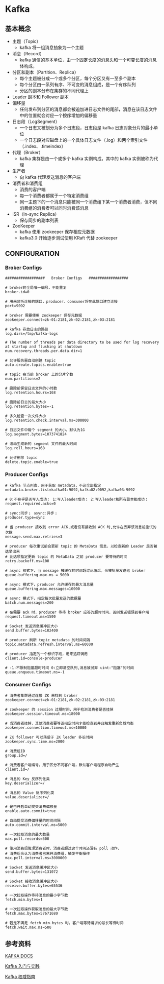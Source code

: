 # Kafka

## 基本概念

- 主题（Topic）
    - kafka 将一组消息抽象为一个主题
- 消息（Record）
    - kafka 通信的基本单位，由一个固定长度的消息头和一个可变长度的消息体构成。
- 分区和副本（Partition、Replica）
    - 每个主题被分成一个或多个分区，每个分区又有一至多个副本
    - 每个分区由一系列有序、不可变的消息组成，是一个有序队列
    - 分区的副本分布在集群的不同代理上
- Leader 副本和 Follower 副本
- 偏移量
    - 任何发布到分区的消息都会被追加进日志文件的尾部，消息在该日志文件中的位置就会对应一个按序增加的偏移量
- 日志段（LogSegment）
    - 一个日志又被划分为多个日志段，日志段是 kafka 日志对象分片的最小单位
    - 一个日志段对应磁盘上的一个具体日志文件（.log）和两个索引文件（.index、.timeindex）
- 代理（Broker）
    - kafka 集群是由一个或多个 kafka 实例构成，其中的 kafka 实例被称为代理
- 生产者
    - 向 kafka 代理发送消息的客户端
- 消费者和消费组
    - 消费的客户端
    - 每一个消费者都属于一个特定消费组
    - 同一主题下的一个消息只能被同一个消费组下某一个消费者消费，但不同消费组的消费者可以同时消费该消息
- ISR（In-sync Replica）
    - 保存同步的副本列表
- ZooKeeper
    - kafka 使用 zookeeper 保存相应元数据
    - kafka3.0 开始逐步测试使用 KRaft 代替 zookeeper

## CONFIGURATION

### Broker Configs

```
##################   Broker Configs   ##################

# broker的全局唯一编号，不能重复
broker.id=0
 
# 用来监听连接的端口，producer、consumer将在此端口建立连接
port=9092
 
# broker 需要使用 zookeeper 保存元数据
zookeeper.connect=zk-01:2181,zk-02:2181,zk-03:2181

# kafka 存放日志的路径
log.dirs=/tmp/kafka-logs

# The number of threads per data directory to be used for log recovery at startup and flushing at shutdown
num.recovery.threads.per.data.dir=1

# 允许服务器自动创建 topic
auto.create.topics.enable=true

# topic 在当前 broker 上的分片个数
num.partitions=2

# 删除前保留日志文件的小时数
log.retention.hours=168
 
# 删除前日志的最大大小
log.retention.bytes=-1

# 多久检查一次文件大小
log.retention.check.interval.ms=300000
 
# 日志文件中每个 segment 的大小，默认为1G
log.segment.bytes=1073741824
 
# 滚动生成新的 segment 文件的最大时间
log.roll.hours=168

# 允许删除 topic
delete.topic.enable=true
```

### Producer Configs

```
# kafka 节点列表，用于获取 metadata，不必全部指定
metadata.broker.list=kafka01:9092,kafka02:9092,kafka03:9092
 
# 0:不在乎是否写入成功； 1:写入leader成功； 2:写入leader和所有副本都成功；
request.required.acks=0
 
# sync:同步； async:异步；
producer.type=sync
 
# 当 producer 接收到 error ACK,或者没有接收到 ACK 时,允许在丢弃该消息前重试的次数
message.send.max.retries=3
 
# producer 每次重试前会更新 topic 的 MetaData 信息，以检查新的 Leader 是否被选举出来
# 此选项指定更新 topic 的 MetaData 之前 producer 要等待的时间
retry.backoff.ms=100

# async 模式下，当 message 被缓存的时间超过此值后，会被批量发送给 broker
queue.buffering.max.ms = 5000

# async 模式下，producer 允许缓存的最大消息量
queue.buffering.max.messages=10000

# async 模式下，指定每次批量发送的数据量
batch.num.messages=200

# 在需要 ack 时，producer 等待 broker 应答的超时时间，否则发送错误到客户端
request.timeout.ms=1500

# Socket 发送消息缓冲区大小
send.buffer.bytes=102400

# producer 刷新 topic metadata 的时间间隔
topic.metadata.refresh.interval.ms=60000

# producer 指定的一个标识字段，用来追踪调用
client.id=console-producer

# -1:不限制阻塞超时时间 0:立即清空队列,消息被抛弃 uint:"阻塞"的时间
queue.enqueue.timeout.ms=-1
```

### Consumer Configs

```
# 消费者集群通过连接 ZK 来找到 broker
zookeeper.connect=zk-01:2181,zk-02:2181,zk-03:2181
 
# zookeeper 的 session 过期时间，用于检测消费者是否挂掉
zookeeper.session.timeout.ms=18000
 
# 当消费者挂掉，其他消费者要等该指定时间才能检查到并且触发重新负载均衡
zookeeper.connection.timeout.ms=10000
 
# ZK follower 可以落后于 ZK leader 多长时间
zookeeper.sync.time.ms=2000
 
# 消费组ID
group.id=/
 
# 消费者客户端编号，用于区分不同客户端，默认客户端程序自动产生
client.id=/

# 消息的 Key 反序列化类
key.deserializer=/

# 消息的 Value 反序列化类
value.deserializer=/

# 是否开启自动提交消费偏移量
enable.auto.commit=true

# 自动提交消费偏移量的时间间隔
auto.commit.interval.ms=5000

# 一次拉取消息的最大数量
max.poll.records=500

# 使用消费组管理消费者时，消费者超过这个时间还没有 poll 动作，
# 消费组会认为消费者已离开消费组，触发平衡操作
max.poll.interval.ms=3000000
 
# Socket 发送消息缓冲区大小
send.buffer.bytes=131072

# Socket 接收消息缓冲区大小
receive.buffer.bytes=65536
 
# 一次拉取操作等待消息的最小字节数
fetch.min.bytes=1

# 一次拉取操作获取消息的最大字节数
fetch.max.bytes=57671680

# 若是不满足 fetch.min.bytes 时，客户端等待请求的最长等待时间
fetch.wait.max.ms=500
```

## 参考资料

[KAFKA DOCS](https://kafka.apache.org/documentation)

[Kafka 入门与实践](https://search.jd.com/Search?keyword=kafka%E5%85%A5%E9%97%A8%E4%B8%8E%E5%AE%9E%E8%B7%B5)

[Kafka 权威指南](https://search.jd.com/Search?keyword=kafka%E6%9D%83%E5%A8%81%E6%8C%87%E5%8D%97)
